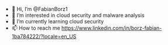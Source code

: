 - 👋 Hi, I’m @FabianBorz1
- 👀 I’m interested in cloud security and malware analysis
- 🌱 I’m currently learning cloud security
- 📫 How to reach me https://www.linkedin.com/in/borz-fabian-1ba784222/?locale=en_US


